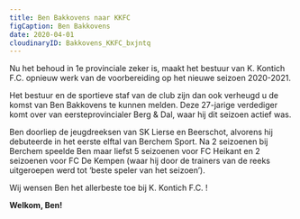 ```yaml
---
title: Ben Bakkovens naar KKFC
figCaption: Ben Bakkovens
date: 2020-04-01
cloudinaryID: Bakkovens_KKFC_bxjntq
---
```


Nu het behoud in 1e provinciale zeker is, maakt het bestuur van K. Kontich F.C. opnieuw werk van de voorbereiding op het nieuwe seizoen 2020-2021.

Het bestuur en de sportieve staf van de club zijn dan ook verheugd u de komst van Ben Bakkovens te kunnen melden.
Deze 27-jarige verdediger komt over van eersteprovincialer Berg & Dal, waar hij dit seizoen actief was.

Ben doorliep de jeugdreeksen van SK Lierse en Beerschot, alvorens hij debuteerde in het eerste elftal van Berchem Sport.
Na 2 seizoenen bij Berchem speelde Ben maar liefst 5 seizoenen voor FC Heikant en 2 seizoenen voor FC De Kempen (waar hij door de trainers van de reeks uitgeroepen werd tot ‘beste speler van het seizoen’).

Wij wensen Ben het allerbeste toe bij K. Kontich F.C. !

**Welkom, Ben!**

